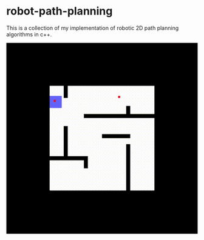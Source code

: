 # robot-path-planning
This is a collection of my implementation of robotic 2D path planning algorithms in c++. 


<a id="search" href="https://github.com/hanmmmmm/robot-path-planning/blob/main/BFS/bfs.gif">
    <img src="https://github.com/hanmmmmm/robot-path-planning/blob/main/BFS/bfs.gif" alt="BFS showcase gif" title="BFS search" width="534"/>
</a>












